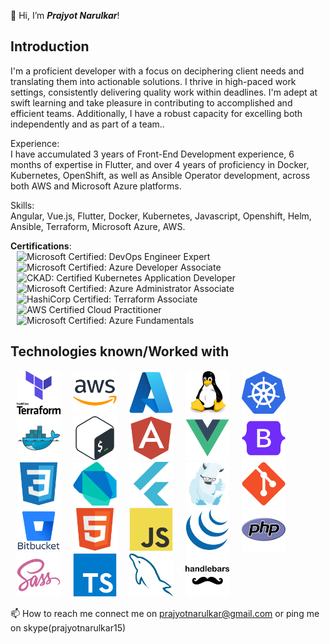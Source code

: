  👋 Hi, I’m ***Prajyot Narulkar***!

## Introduction

I'm a proficient developer with a focus on deciphering client needs and translating them into actionable solutions. I thrive in high-paced work settings, consistently delivering quality work within deadlines. I'm adept at swift learning and take pleasure in contributing to accomplished and efficient teams. Additionally, I have a robust capacity for excelling both independently and as part of a team..<br/> 

Experience:<br/> 
I have accumulated 3 years of Front-End Development experience, 6 months of expertise in Flutter, and over 4 years of proficiency in Docker, Kubernetes, OpenShift, as well as Ansible Operator development, across both AWS and Microsoft Azure platforms.

Skills:<br/> 
Angular, Vue.js, Flutter, Docker, Kubernetes, Javascript, Openshift, Helm, Ansible, Terraform, Microsoft Azure, AWS.

<b>Certifications</b>:<br/> 
<img src="https://learn.microsoft.com/en-us/media/learn/certification/badges/microsoft-certified-expert-badge.svg" alt="Microsoft Certified: DevOps Engineer Expert" width="90" height="90" style="padding:0 10px"/>
<img src="https://images.credly.com/size/680x680/images/63316b60-f62d-4e51-aacc-c23cb850089c/azure-developer-associate-600x600.png" alt="Microsoft Certified: Azure Developer Associate" width="90" height="90" style="padding:0 10px"/>
<img src="https://images.credly.com/size/680x680/images/cc8adc83-1dc6-4d57-8e20-22171247e052/blob" alt="CKAD: Certified Kubernetes Application Developer" width="90" height="90" style="padding:0 10px"/>
<img src="https://images.credly.com/size/220x220/images/336eebfc-0ac3-4553-9a67-b402f491f185/azure-administrator-associate-600x600.png" alt="Microsoft Certified: Azure Administrator Associate" width="90" height="90" style="padding:0 10px"/>
<img src="https://images.credly.com/images/ed4be915-68f8-428a-b332-40ded9084ee5/blob" alt="HashiCorp Certified: Terraform Associate" width="90" height="90" style="padding:0 10px"/>
<img src="https://images.credly.com/size/220x220/images/00634f82-b07f-4bbd-a6bb-53de397fc3a6/image.png" alt="AWS Certified Cloud Practitioner" width="90" height="90" style="padding:0 10px"/>
<img src="https://images.credly.com/size/220x220/images/be8fcaeb-c769-4858-b567-ffaaa73ce8cf/image.png" alt="Microsoft Certified: Azure Fundamentals" width="90" height="90" style="padding:0 10px"/></br>

## Technologies known/Worked with
<img src="https://github.com/devicons/devicon/blob/master/icons/terraform/terraform-original-wordmark.svg" alt="Terraform" width="70" height="70" style="padding:0 10px"/><img src="https://github.com/devicons/devicon/blob/master/icons/amazonwebservices/amazonwebservices-original-wordmark.svg" alt="AWS" width="70" height="70" style="padding:0 10px"/><img src="https://github.com/devicons/devicon/blob/master/icons/azure/azure-original.svg" alt="Azure" width="70" height="70" style="padding:0 10px"/><img src="https://github.com/devicons/devicon/blob/master/icons/linux/linux-original.svg" alt="Linux" width="70" height="70" style="padding:0 10px"/><img src="https://github.com/devicons/devicon/blob/master/icons/kubernetes/kubernetes-plain.svg" alt="Kubernetes" width="70" height="70" style="padding:0 10px"/><img src="https://github.com/devicons/devicon/blob/master/icons/docker/docker-original.svg" alt="Docker" width="70" height="70" style="padding:0 10px"/><img src="https://github.com/devicons/devicon/blob/master/icons/bash/bash-original.svg" alt="Bash" width="70" height="70" style="padding:0 10px"/><img src="https://github.com/devicons/devicon/blob/master/icons/angularjs/angularjs-plain.svg" alt="Angular" width="70" height="70" style="padding:0 10px"/><img src="https://github.com/devicons/devicon/blob/master/icons/vuejs/vuejs-original.svg" alt="Vue js" width="70" height="70" style="padding:0 10px"/><img src="https://github.com/devicons/devicon/blob/master/icons/bootstrap/bootstrap-plain.svg" alt="Bootstrap" width="70" height="70" style="padding:0 10px"/><img src="https://github.com/devicons/devicon/blob/master/icons/css3/css3-original.svg" alt="CSS" width="70" height="70" style="padding:0 10px"/><img src="https://github.com/devicons/devicon/blob/master/icons/dart/dart-original.svg" alt="Dart" width="70" height="70" style="padding:0 10px"/><img src="https://github.com/devicons/devicon/blob/master/icons/flutter/flutter-plain.svg" alt="Flutter" width="70" height="70" style="padding:0 10px"/><img src="https://github.com/devicons/devicon/blob/master/icons/foundation/foundation-original.svg" alt="Foundation CSS" width="70" height="70" style="padding:0 10px"/><img src="https://github.com/devicons/devicon/blob/master/icons/git/git-original.svg" alt="Git" width="70" height="70" style="padding:0 10px"/><img src="https://github.com/devicons/devicon/blob/master/icons/bitbucket/bitbucket-original-wordmark.svg" alt="BitBucket" width="70" height="70" style="padding:0 10px"/><img src="https://github.com/devicons/devicon/blob/master/icons/html5/html5-original.svg" alt="HTML" width="70" height="70" style="padding:0 10px"/><img src="https://github.com/devicons/devicon/blob/master/icons/javascript/javascript-original.svg" alt="JavaScript" width="70" height="70" style="padding:0 10px"/><img src="https://github.com/devicons/devicon/blob/master/icons/jquery/jquery-original.svg" alt="jQuery" width="70" height="70" style="padding:0 10px"/><img src="https://github.com/devicons/devicon/blob/master/icons/php/php-original.svg" alt="Php" width="70" height="70" style="padding:0 10px"/><img src="https://github.com/devicons/devicon/blob/master/icons/sass/sass-original.svg" alt="Sass" width="70" height="70" style="padding:0 10px"/><img src="https://github.com/devicons/devicon/blob/master/icons/typescript/typescript-original.svg" alt="TypeScript" width="70" height="70" style="padding:0 10px"/><img src="https://github.com/devicons/devicon/blob/master/icons/mysql/mysql-original.svg" alt="MySql" width="70" height="70" style="padding:0 10px"/><img src="https://github.com/devicons/devicon/blob/master/icons/handlebars/handlebars-original-wordmark.svg" alt="HandleBars" width="70" height="70" style="padding:0 10px"/>


📫 How to reach me connect me on prajyotnarulkar@gmail.com or ping me on skype(prajyotnarulkar15)

<!---
PRAJYOT25/PRAJYOT25 is a ✨ special ✨ repository because its `README.md` (this file) appears on your GitHub profile.
You can click the Preview link to take a look at your changes.
--->
